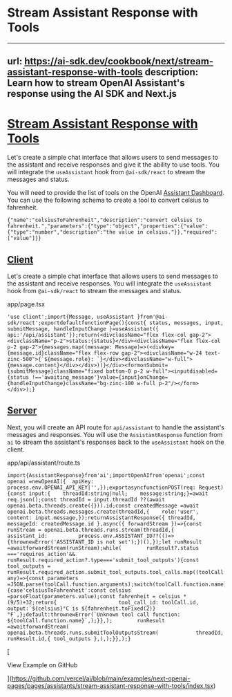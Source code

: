 # Stream Assistant Response with Tools


---
url: https://ai-sdk.dev/cookbook/next/stream-assistant-response-with-tools
description: Learn how to stream OpenAI Assistant's response using the AI SDK and Next.js
---


# [Stream Assistant Response with Tools](#stream-assistant-response-with-tools)


Let's create a simple chat interface that allows users to send messages to the assistant and receive responses and give it the ability to use tools. You will integrate the `useAssistant` hook from `@ai-sdk/react` to stream the messages and status.

You will need to provide the list of tools on the OpenAI [Assistant Dashboard](https://platform.openai.com/assistants). You can use the following schema to create a tool to convert celsius to fahrenheit.

```
{"name":"celsiusToFahrenheit","description":"convert celsius to fahrenheit.","parameters":{"type":"object","properties":{"value":{"type":"number","description":"the value in celsius."}},"required":["value"]}}
```


## [Client](#client)


Let's create a simple chat interface that allows users to send messages to the assistant and receive responses. You will integrate the `useAssistant` hook from `@ai-sdk/react` to stream the messages and status.

app/page.tsx

```
'use client';import{Message, useAssistant }from'@ai-sdk/react';exportdefaultfunctionPage(){const{ status, messages, input, submitMessage, handleInputChange }=useAssistant({ api:'/api/assistant'});return(<divclassName="flex flex-col gap-2"><divclassName="p-2">status:{status}</div><divclassName="flex flex-col p-2 gap-2">{messages.map((message: Message)=>(<divkey={message.id}className="flex flex-row gap-2"><divclassName="w-24 text-zinc-500">{`${message.role}: `}</div><divclassName="w-full">{message.content}</div></div>))}</div><formonSubmit={submitMessage}className="fixed bottom-0 p-2 w-full"><inputdisabled={status !=='awaiting_message'}value={input}onChange={handleInputChange}className="bg-zinc-100 w-full p-2"/></form></div>);}
```


## [Server](#server)


Next, you will create an API route for `api/assistant` to handle the assistant's messages and responses. You will use the `AssistantResponse` function from `ai` to stream the assistant's responses back to the `useAssistant` hook on the client.

app/api/assistant/route.ts

```
import{AssistantResponse}from'ai';importOpenAIfrom'openai';const openai =newOpenAI({  apiKey: process.env.OPENAI_API_KEY|'',});exportasyncfunctionPOST(req: Request){const input:{    threadId:string|null;    message:string;}=await req.json();const threadId = input.threadId ??(await openai.beta.threads.create({})).id;const createdMessage =await openai.beta.threads.messages.create(threadId,{    role:'user',    content: input.message,});returnAssistantResponse({ threadId, messageId: createdMessage.id },async({ forwardStream })=>{const runStream = openai.beta.threads.runs.stream(threadId,{        assistant_id:          process.env.ASSISTANT_ID??(()=>{thrownewError('ASSISTANT_ID is not set');})(),});let runResult =awaitforwardStream(runStream);while(        runResult?.status ==='requires_action'&&        runResult.required_action?.type==='submit_tool_outputs'){const tool_outputs =          runResult.required_action.submit_tool_outputs.tool_calls.map((toolCall: any)=>{const parameters =JSON.parse(toolCall.function.arguments);switch(toolCall.function.name){case'celsiusToFahrenheit':const celsius =parseFloat(parameters.value);const fahrenheit = celsius *(9/5)+32;return{                    tool_call_id: toolCall.id,                    output:`${celsius}°C is ${fahrenheit.toFixed(2)}°F`,};default:thrownewError(`Unknown tool call function: ${toolCall.function.name}`,);}},);        runResult =awaitforwardStream(          openai.beta.threads.runs.submitToolOutputsStream(            threadId,            runResult.id,{ tool_outputs },),);}},);}
```

[

View Example on GitHub

](https://github.com/vercel/ai/blob/main/examples/next-openai-pages/pages/assistants/stream-assistant-response-with-tools/index.tsx)
